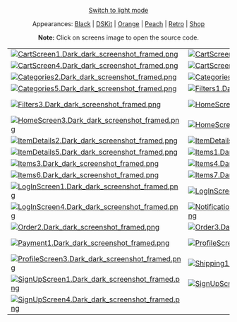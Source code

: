 <p align='center'><a href="ScreensGallery_Dark_light.md">Switch to light mode</a></p>
<p align='center'>Appearances:
<a href="ScreensGallery_Black_dark.md">Black</a> | <a href="ScreensGallery_DSKit_dark.md">DSKit</a> | <a href="ScreensGallery_Orange_dark.md">Orange</a> | <a href="ScreensGallery_Peach_dark.md">Peach</a> | <a href="ScreensGallery_Retro_dark.md">Retro</a> | <a href="ScreensGallery_Shop_dark.md">Shop</a>
</p>
<p align='center'><b>Note:</b> Click on screens image to open the source code.</p>
<table>
<tr>
<td><a href="../DSKitExplorer/Screens/./CartScreen1.swift"><img src="Screenshots/./CartScreen1.Dark_dark_screenshot_framed.png" alt="CartScreen1.Dark_dark_screenshot_framed.png"></a></td>
<td><a href="../DSKitExplorer/Screens/./CartScreen2.swift"><img src="Screenshots/./CartScreen2.Dark_dark_screenshot_framed.png" alt="CartScreen2.Dark_dark_screenshot_framed.png"></a></td>
<td><a href="../DSKitExplorer/Screens/./CartScreen3.swift"><img src="Screenshots/./CartScreen3.Dark_dark_screenshot_framed.png" alt="CartScreen3.Dark_dark_screenshot_framed.png"></a></td>
</tr>
<tr>
<td><a href="../DSKitExplorer/Screens/./CartScreen4.swift"><img src="Screenshots/./CartScreen4.Dark_dark_screenshot_framed.png" alt="CartScreen4.Dark_dark_screenshot_framed.png"></a></td>
<td><a href="../DSKitExplorer/Screens/./CartScreen5.swift"><img src="Screenshots/./CartScreen5.Dark_dark_screenshot_framed.png" alt="CartScreen5.Dark_dark_screenshot_framed.png"></a></td>
<td><a href="../DSKitExplorer/Screens/./Categories1.swift"><img src="Screenshots/./Categories1.Dark_dark_screenshot_framed.png" alt="Categories1.Dark_dark_screenshot_framed.png"></a></td>
</tr>
<tr>
<td><a href="../DSKitExplorer/Screens/./Categories2.swift"><img src="Screenshots/./Categories2.Dark_dark_screenshot_framed.png" alt="Categories2.Dark_dark_screenshot_framed.png"></a></td>
<td><a href="../DSKitExplorer/Screens/./Categories3.swift"><img src="Screenshots/./Categories3.Dark_dark_screenshot_framed.png" alt="Categories3.Dark_dark_screenshot_framed.png"></a></td>
<td><a href="../DSKitExplorer/Screens/./Categories4.swift"><img src="Screenshots/./Categories4.Dark_dark_screenshot_framed.png" alt="Categories4.Dark_dark_screenshot_framed.png"></a></td>
</tr>
<tr>
<td><a href="../DSKitExplorer/Screens/./Categories5.swift"><img src="Screenshots/./Categories5.Dark_dark_screenshot_framed.png" alt="Categories5.Dark_dark_screenshot_framed.png"></a></td>
<td><a href="../DSKitExplorer/Screens/./Filters1.swift"><img src="Screenshots/./Filters1.Dark_dark_screenshot_framed.png" alt="Filters1.Dark_dark_screenshot_framed.png"></a></td>
<td><a href="../DSKitExplorer/Screens/./Filters2.swift"><img src="Screenshots/./Filters2.Dark_dark_screenshot_framed.png" alt="Filters2.Dark_dark_screenshot_framed.png"></a></td>
</tr>
<tr>
<td><a href="../DSKitExplorer/Screens/./Filters3.swift"><img src="Screenshots/./Filters3.Dark_dark_screenshot_framed.png" alt="Filters3.Dark_dark_screenshot_framed.png"></a></td>
<td><a href="../DSKitExplorer/Screens/./HomeScreen1.swift"><img src="Screenshots/./HomeScreen1.Dark_dark_screenshot_framed.png" alt="HomeScreen1.Dark_dark_screenshot_framed.png"></a></td>
<td><a href="../DSKitExplorer/Screens/./HomeScreen2.swift"><img src="Screenshots/./HomeScreen2.Dark_dark_screenshot_framed.png" alt="HomeScreen2.Dark_dark_screenshot_framed.png"></a></td>
</tr>
<tr>
<td><a href="../DSKitExplorer/Screens/./HomeScreen3.swift"><img src="Screenshots/./HomeScreen3.Dark_dark_screenshot_framed.png" alt="HomeScreen3.Dark_dark_screenshot_framed.png"></a></td>
<td><a href="../DSKitExplorer/Screens/./HomeScreen4.swift"><img src="Screenshots/./HomeScreen4.Dark_dark_screenshot_framed.png" alt="HomeScreen4.Dark_dark_screenshot_framed.png"></a></td>
<td><a href="../DSKitExplorer/Screens/./ItemDetails1.swift"><img src="Screenshots/./ItemDetails1.Dark_dark_screenshot_framed.png" alt="ItemDetails1.Dark_dark_screenshot_framed.png"></a></td>
</tr>
<tr>
<td><a href="../DSKitExplorer/Screens/./ItemDetails2.swift"><img src="Screenshots/./ItemDetails2.Dark_dark_screenshot_framed.png" alt="ItemDetails2.Dark_dark_screenshot_framed.png"></a></td>
<td><a href="../DSKitExplorer/Screens/./ItemDetails3.swift"><img src="Screenshots/./ItemDetails3.Dark_dark_screenshot_framed.png" alt="ItemDetails3.Dark_dark_screenshot_framed.png"></a></td>
<td><a href="../DSKitExplorer/Screens/./ItemDetails4.swift"><img src="Screenshots/./ItemDetails4.Dark_dark_screenshot_framed.png" alt="ItemDetails4.Dark_dark_screenshot_framed.png"></a></td>
</tr>
<tr>
<td><a href="../DSKitExplorer/Screens/./ItemDetails5.swift"><img src="Screenshots/./ItemDetails5.Dark_dark_screenshot_framed.png" alt="ItemDetails5.Dark_dark_screenshot_framed.png"></a></td>
<td><a href="../DSKitExplorer/Screens/./Items1.swift"><img src="Screenshots/./Items1.Dark_dark_screenshot_framed.png" alt="Items1.Dark_dark_screenshot_framed.png"></a></td>
<td><a href="../DSKitExplorer/Screens/./Items2.swift"><img src="Screenshots/./Items2.Dark_dark_screenshot_framed.png" alt="Items2.Dark_dark_screenshot_framed.png"></a></td>
</tr>
<tr>
<td><a href="../DSKitExplorer/Screens/./Items3.swift"><img src="Screenshots/./Items3.Dark_dark_screenshot_framed.png" alt="Items3.Dark_dark_screenshot_framed.png"></a></td>
<td><a href="../DSKitExplorer/Screens/./Items4.swift"><img src="Screenshots/./Items4.Dark_dark_screenshot_framed.png" alt="Items4.Dark_dark_screenshot_framed.png"></a></td>
<td><a href="../DSKitExplorer/Screens/./Items5.swift"><img src="Screenshots/./Items5.Dark_dark_screenshot_framed.png" alt="Items5.Dark_dark_screenshot_framed.png"></a></td>
</tr>
<tr>
<td><a href="../DSKitExplorer/Screens/./Items6.swift"><img src="Screenshots/./Items6.Dark_dark_screenshot_framed.png" alt="Items6.Dark_dark_screenshot_framed.png"></a></td>
<td><a href="../DSKitExplorer/Screens/./Items7.swift"><img src="Screenshots/./Items7.Dark_dark_screenshot_framed.png" alt="Items7.Dark_dark_screenshot_framed.png"></a></td>
<td><a href="../DSKitExplorer/Screens/./Items8.swift"><img src="Screenshots/./Items8.Dark_dark_screenshot_framed.png" alt="Items8.Dark_dark_screenshot_framed.png"></a></td>
</tr>
<tr>
<td><a href="../DSKitExplorer/Screens/./LogInScreen1.swift"><img src="Screenshots/./LogInScreen1.Dark_dark_screenshot_framed.png" alt="LogInScreen1.Dark_dark_screenshot_framed.png"></a></td>
<td><a href="../DSKitExplorer/Screens/./LogInScreen2.swift"><img src="Screenshots/./LogInScreen2.Dark_dark_screenshot_framed.png" alt="LogInScreen2.Dark_dark_screenshot_framed.png"></a></td>
<td><a href="../DSKitExplorer/Screens/./LogInScreen3.swift"><img src="Screenshots/./LogInScreen3.Dark_dark_screenshot_framed.png" alt="LogInScreen3.Dark_dark_screenshot_framed.png"></a></td>
</tr>
<tr>
<td><a href="../DSKitExplorer/Screens/./LogInScreen4.swift"><img src="Screenshots/./LogInScreen4.Dark_dark_screenshot_framed.png" alt="LogInScreen4.Dark_dark_screenshot_framed.png"></a></td>
<td><a href="../DSKitExplorer/Screens/./NotificationsScreen1.swift"><img src="Screenshots/./NotificationsScreen1.Dark_dark_screenshot_framed.png" alt="NotificationsScreen1.Dark_dark_screenshot_framed.png"></a></td>
<td><a href="../DSKitExplorer/Screens/./Order1.swift"><img src="Screenshots/./Order1.Dark_dark_screenshot_framed.png" alt="Order1.Dark_dark_screenshot_framed.png"></a></td>
</tr>
<tr>
<td><a href="../DSKitExplorer/Screens/./Order2.swift"><img src="Screenshots/./Order2.Dark_dark_screenshot_framed.png" alt="Order2.Dark_dark_screenshot_framed.png"></a></td>
<td><a href="../DSKitExplorer/Screens/./Order3.swift"><img src="Screenshots/./Order3.Dark_dark_screenshot_framed.png" alt="Order3.Dark_dark_screenshot_framed.png"></a></td>
<td><a href="../DSKitExplorer/Screens/./Order4.swift"><img src="Screenshots/./Order4.Dark_dark_screenshot_framed.png" alt="Order4.Dark_dark_screenshot_framed.png"></a></td>
</tr>
<tr>
<td><a href="../DSKitExplorer/Screens/./Payment1.swift"><img src="Screenshots/./Payment1.Dark_dark_screenshot_framed.png" alt="Payment1.Dark_dark_screenshot_framed.png"></a></td>
<td><a href="../DSKitExplorer/Screens/./ProfileScreen1.swift"><img src="Screenshots/./ProfileScreen1.Dark_dark_screenshot_framed.png" alt="ProfileScreen1.Dark_dark_screenshot_framed.png"></a></td>
<td><a href="../DSKitExplorer/Screens/./ProfileScreen2.swift"><img src="Screenshots/./ProfileScreen2.Dark_dark_screenshot_framed.png" alt="ProfileScreen2.Dark_dark_screenshot_framed.png"></a></td>
</tr>
<tr>
<td><a href="../DSKitExplorer/Screens/./ProfileScreen3.swift"><img src="Screenshots/./ProfileScreen3.Dark_dark_screenshot_framed.png" alt="ProfileScreen3.Dark_dark_screenshot_framed.png"></a></td>
<td><a href="../DSKitExplorer/Screens/./Shipping1.swift"><img src="Screenshots/./Shipping1.Dark_dark_screenshot_framed.png" alt="Shipping1.Dark_dark_screenshot_framed.png"></a></td>
<td><a href="../DSKitExplorer/Screens/./Shipping2.swift"><img src="Screenshots/./Shipping2.Dark_dark_screenshot_framed.png" alt="Shipping2.Dark_dark_screenshot_framed.png"></a></td>
</tr>
<tr>
<td><a href="../DSKitExplorer/Screens/./SignUpScreen1.swift"><img src="Screenshots/./SignUpScreen1.Dark_dark_screenshot_framed.png" alt="SignUpScreen1.Dark_dark_screenshot_framed.png"></a></td>
<td><a href="../DSKitExplorer/Screens/./SignUpScreen2.swift"><img src="Screenshots/./SignUpScreen2.Dark_dark_screenshot_framed.png" alt="SignUpScreen2.Dark_dark_screenshot_framed.png"></a></td>
<td><a href="../DSKitExplorer/Screens/./SignUpScreen3.swift"><img src="Screenshots/./SignUpScreen3.Dark_dark_screenshot_framed.png" alt="SignUpScreen3.Dark_dark_screenshot_framed.png"></a></td>
</tr>
<tr>
<td><a href="../DSKitExplorer/Screens/./SignUpScreen4.swift"><img src="Screenshots/./SignUpScreen4.Dark_dark_screenshot_framed.png" alt="SignUpScreen4.Dark_dark_screenshot_framed.png"></a></td>
</tr>
</table>
